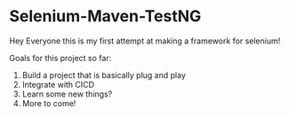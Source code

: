 # Selenium-Maven-TestNG

Hey Everyone this is my first attempt at making a framework for selenium!

Goals for this project so far:
1) Build a project that is basically plug and play
2) Integrate with CICD
3) Learn some new things?
4) More to come!
